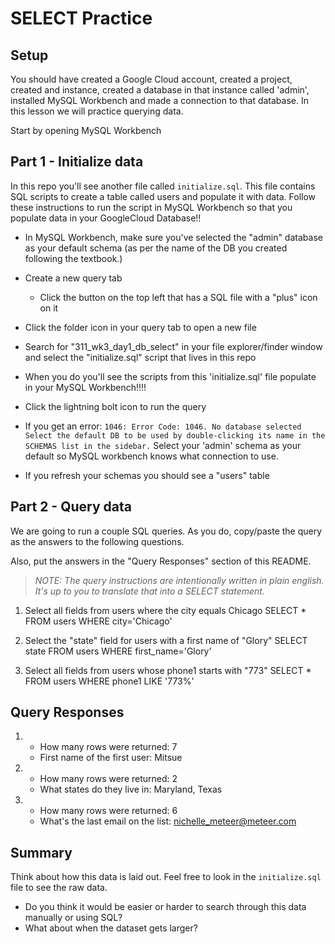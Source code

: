 # SELECT Practice

## Setup

You should have created a Google Cloud account, created a project, created and instance, created a database in that instance called 'admin', installed MySQL Workbench and made a connection to that database. In this lesson we will practice querying data.

Start by opening MySQL Workbench

## Part 1 - Initialize data

In this repo you'll see another file called `initialize.sql`. This file contains SQL scripts to create a table called users and populate it with data. Follow these instructions to run the script in MySQL Workbench so that you populate data in your GoogleCloud Database!!

- In MySQL Workbench, make sure you've selected the "admin" database as your default schema (as per the name of the DB you created following the textbook.)

- Create a new query tab

  - Click the button on the top left that has a SQL file with a "plus" icon on it

- Click the folder icon in your query tab to open a new file

- Search for "311_wk3_day1_db_select" in your file explorer/finder window and select the "initialize.sql" script that lives in this repo

- When you do you'll see the scripts from this 'initialize.sql' file populate in your MySQL Workbench!!!!

- Click the lightning bolt icon to run the query

- If you get an error: `1046: Error Code: 1046. No database selected Select the default DB to be used by double-clicking its name in the SCHEMAS list in the sidebar.` Select your 'admin' schema as your default so MySQL workbench knows what connection to use.

- If you refresh your schemas you should see a "users" table

## Part 2 - Query data

We are going to run a couple SQL queries. As you do, copy/paste the query as the answers to the following questions.

Also, put the answers in the "Query Responses" section of this README.

> _NOTE: The query instructions are intentionally written in plain english. It's up to you to translate that into a SELECT statement._

1. Select all fields from users where the city equals Chicago
   SELECT \* FROM users WHERE city='Chicago'

2. Select the "state" field for users with a first name of "Glory"
   SELECT state FROM users WHERE first_name='Glory'

3. Select all fields from users whose phone1 starts with "773"
   SELECT \* FROM users WHERE phone1 LIKE '773%'

## Query Responses

1.  - How many rows were returned: 7
    - First name of the first user: Mitsue

2.  - How many rows were returned: 2
    - What states do they live in: Maryland, Texas

3.  - How many rows were returned: 6
    - What's the last email on the list: nichelle_meteer@meteer.com

## Summary

Think about how this data is laid out. Feel free to look in the `initialize.sql` file to see the raw data.

- Do you think it would be easier or harder to search through this data manually or using SQL?
- What about when the dataset gets larger?
